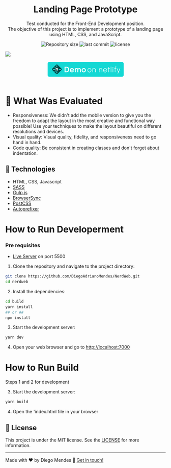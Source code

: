 <h1 align="center">
    Landing Page Prototype
</h1>

<p align="center">
    Test conducted for the Front-End Development position. <br>
    The objective of this project is to implement a prototype of a landing page using HTML, CSS, and JavaScript.
</p>

<p align="center">
  <img alt="Repository size" src="https://img.shields.io/github/repo-size/diegoadrianomendes/nerdweb">
  <img alt="last commit" src="https://img.shields.io/github/last-commit/diegoadrianomendes/nerdweb">
  <img alt="license" src="https://img.shields.io/github/license/diegoadrianomendes/nerdweb">
</p>

<img src="https://github.com/diegoadrianomendes/nerdweb/blob/main/build/assets/img/screen-safari.png?raw=true">

<p align="center">
    <a href="https://nerdweb-landing-page.netlify.app/" target="_blank">
        <img src="https://github.com/diegoadrianomendes/nerdweb/blob/main/build/assets/img/button-demo.png?raw=true">
    </a>
    <br><br>
</p>

# :page_facing_up: What Was Evaluated

- Responsiveness: We didn't add the mobile version to give you the freedom to adapt the layout in the most creative and functional way possible! Use your techniques to make the layout beautiful on different resolutions and devices.
- Visual quality: Visual quality, fidelity, and responsiveness need to go hand in hand.
- Code quality: Be consistent in creating classes and don't forget about indentation.

## :rocket: Technologies

- HTML, CSS, Javascript
- [SASS](https://sass-lang.com/)
- [Gulp.js](https://gulpjs.com/)
- [BrowserSync](https://browsersync.io/)
- [PostCSS](https://postcss.org/)
- [Autoprefixer](https://github.com/postcss/autoprefixer)

# How to Run Developerment

### Pre requisites

- [Live Server](https://marketplace.visualstudio.com/items?itemName=ritwickdey.LiveServer) on port 5500

1. Clone the repository and navigate to the project directory:

```bash
git clone https://github.com/DiegoAdrianoMendes/NerdWeb.git
cd nerdweb
```

2. Install the dependencies:

```bash
cd build
yarn install
## or ##
npm install
```

3. Start the development server:

```bash
yarn dev
```

4. Open your web browser and go to [http://localhost:7000](http://localhost:7000)

# How to Run Build

Steps 1 and 2 for development

3. Start the development server:

```bash
yarn build
```

4. Open the 'index.html file in your browser

## :memo: License

This project is under the MIT license. See the [LICENSE](https://github.com/DiegoAdrianoMendes/NerdWeb/blob/master/LICENSE) for more information.

---

Made with ♥ by Diego Mendes :wave: [Get in touch!](https://www.linkedin.com/in/diegomendes-dev/)
